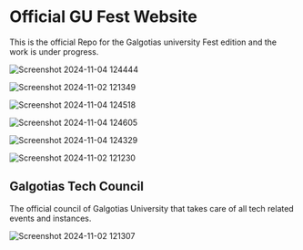 # Official GU Fest Website

This is the official Repo for the Galgotias university Fest edition and the work is under progress.

![Screenshot 2024-11-04 124444](https://github.com/user-attachments/assets/c87350fb-2ee2-475d-832f-c352d8008c74)

![Screenshot 2024-11-02 121349](https://github.com/user-attachments/assets/147ae714-f515-4e99-853f-34ffc69748f7)

![Screenshot 2024-11-04 124518](https://github.com/user-attachments/assets/1c2e16f2-7981-4a58-bbd1-dc6c246948a8)

![Screenshot 2024-11-04 124605](https://github.com/user-attachments/assets/15e53a94-5be2-4edd-9e2f-819095ad9d5d)

![Screenshot 2024-11-04 124329](https://github.com/user-attachments/assets/249710d4-d51e-4861-910b-4ffbc3d26b4d)

![Screenshot 2024-11-02 121230](https://github.com/user-attachments/assets/f3962e15-a64b-497a-97a5-18615dde9695)


## Galgotias Tech Council
The official council of Galgotias University that takes care of all tech related events and instances.

![Screenshot 2024-11-02 121307](https://github.com/user-attachments/assets/591bffc2-3a89-40cc-a3e2-de13a60acd53)
